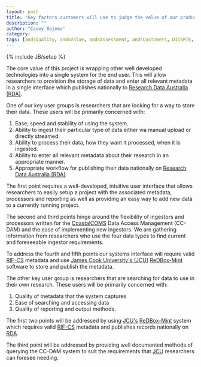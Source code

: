 ```yaml
---
layout: post
title: "Key factors customers will use to judge the value of our product"
description: ""
author: "Casey Bajema"
category: 
tags: [andsQuality, andsValue, andsAssessment, andsCustomers, DIISRTE, fundedByAustralianNationalDataService, andsApps, DC24, richDataCapture]
---
```

{% include JB/setup %}

<p>The core value of this project is wrapping other well developed technologies into a single system for the end user.  This will allow researchers to provision the storage of data and enter all relevant metadata in a single interface which publishes nationally to <a href="http://researchdata.ands.org.au/">Research Data Australia (RDA)</a>.</p>

<p>One of our key user groups is researchers that are looking for a way to store their data.  These users will be primarily concerned with:
	<ol>
		<li>Ease, speed and stability of using the system.</li>
		<li>Ability to ingest their particular type of data either via manual upload or directly streamed.</li>
		<li>Ability to process their data, how they want it processed, when it is ingested.</li>
		<li>Ability to enter all relevant metadata about their research in an appropriate manner.</li>
		<li>Appropriate workflow for publishing their data nationally on <a href="http://researchdata.ands.org.au/">Research Data Australia (RDA)</a>.</li>
	</ol>
</p>

<p>The first point requires a well-developed, intuitive user interface that allows researchers to easily setup a project with the associated metadata, processors and reporting as well as providing an easy way to add new data to a currently running project.</p>

<p>The second and third points hinge around the flexibility of ingestors and processors written for the <a href="http://www.coastalcoms.com/">CoastalCOMS</a> Data Access Management (CC-DAM) and the ease of implementing new ingestors.  We are gathering information from researchers who use the four data types to find current and foreseeable ingestor requirements.</p>

<p>To address the fourth and fifth points our systems interface will require valid <a href="http://www.ands.org.au/guides/content-providers-guide.html">RIF-CS</a> metadata and use <a href="http://www.jcu.edu.au/">James Cook University's (JCU)</a> <a href="http://www.redboxresearchdata.com.au/">ReDBox-Mint</a> software to store and publish the metadata.</p>

<p>The other key user group is researchers that are searching for data to use in their own research.  These users will be primarily concerned with:
	<ol>
		<li>Quality of metadata that the system captures</li>
		<li>Ease of searching and accessing data</li>
		<li>Quality of reporting and output methods.</li>
	</ol>
</p>

<p>The first two points will be addressed by using <a href="http://www.jcu.edu.au/">JCU's</a> <a href="http://www.redboxresearchdata.com.au/">ReDBox-Mint</a> system which requires valid <a href="http://www.ands.org.au/guides/content-providers-guide.html">RIF-CS</a> metadata and publishes records nationally on <a href="http://researchdata.ands.org.au/">RDA</a>.</p>

<p>The third point will be addressed by providing well documented methods of querying the CC-DAM system to suit the requirements that <a href="http://www.jcu.edu.au/">JCU</a> researchers can foresee needing.</p>
